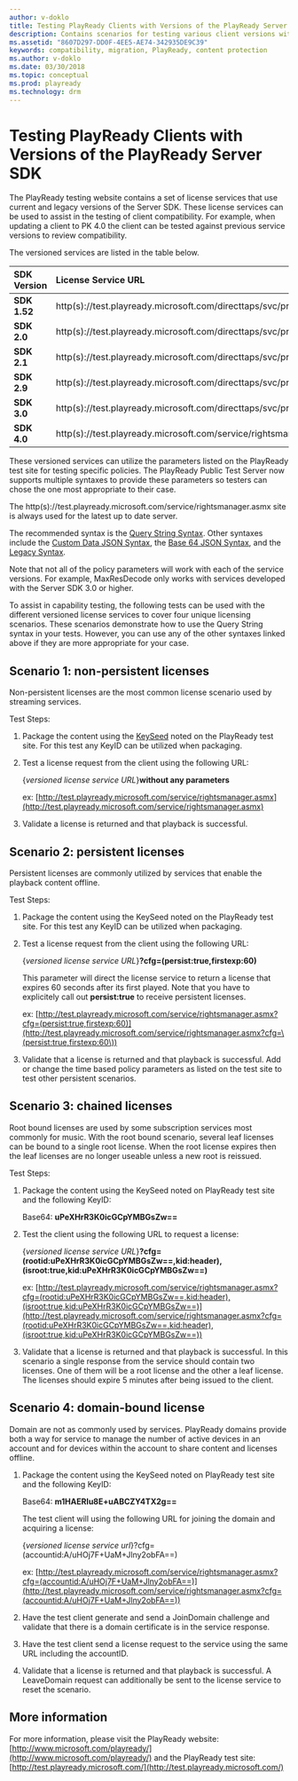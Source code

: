 ```yaml
---
author: v-doklo
title: Testing PlayReady Clients with Versions of the PlayReady Server SDK
description: Contains scenarios for testing various client versions with various server versions.
ms.assetid: "8607D297-DD0F-4EE5-AE74-342935DE9C39"
keywords: compatibility, migration, PlayReady, content protection
ms.author: v-doklo
ms.date: 03/30/2018
ms.topic: conceptual
ms.prod: playready
ms.technology: drm
---
```

 

# Testing PlayReady Clients with Versions of the PlayReady Server SDK 

The PlayReady testing website contains a set of license services that use current and legacy versions of the Server SDK. These license services can be used to assist in the testing of client compatibility. For example, when updating a client to PK 4.0 the client can be tested against previous service versions to review compatibility.  

The versioned services are listed in the table below.  

| **SDK Version**  | **License Service URL**  | 
|:--|:--|
| **SDK 1.52**  | http(s)://test.playready.microsoft.com/directtaps/svc/pr152/rightsmanager.asmx  | 
| **SDK 2.0**  | http(s)://test.playready.microsoft.com/directtaps/svc/pr20/rightsmanager.asmx  | 
| **SDK 2.1**  | http(s)://test.playready.microsoft.com/directtaps/svc/pr21/rightsmanager.asmx  | 
| **SDK 2.9**  | http(s)://test.playready.microsoft.com/directtaps/svc/pr29/rightsmanager.asmx  | 
| **SDK 3.0**  | http(s)://test.playready.microsoft.com/directtaps/svc/pr30/rightsmanager.asmx  | 
| **SDK 4.0**  | http(s)://test.playready.microsoft.com/service/rightsmanager.asmx  |
 

These versioned services can utilize the parameters listed on the PlayReady test site for testing specific policies. The PlayReady Public Test Server now supports multiple syntaxes to provide these parameters so testers can chose the one most appropriate to their case.

The http(s)://test.playready.microsoft.com/service/rightsmanager.asmx site is always used for the latest up to date server.

The recommended syntax is the [Query String Syntax](http://test.playready.microsoft.com/Server/ServiceQueryStringSyntax). Other syntaxes include the [Custom Data JSON Syntax](http://test.playready.microsoft.com/Server/ServiceCustomDataJSONSyntax), the [Base 64 JSON Syntax](http://test.playready.microsoft.com/Server/ServiceBase64JSONSyntax), and the [Legacy Syntax](http://test.playready.microsoft.com/Server/ServiceLegacySyntax).

Note that not all of the policy parameters will work with each of the service versions. For example, MaxResDecode only works with services developed with the Server SDK 3.0 or higher.  

To assist in capability testing, the following tests can be used with the different versioned license services to cover four unique licensing scenarios. These scenarios demonstrate how to use the Query String syntax in your tests. However, you can use any of the other syntaxes linked above if they are more appropriate for your case.  


## Scenario 1: non-persistent licenses 

Non-persistent licenses are the most common license scenario used by streaming services.  

Test Steps: 

1. Package the content using the [KeySeed](https://test.playready.microsoft.com/Server/Service) noted on the PlayReady test site. For this test any KeyID can be utilized when packaging.  

1. Test a license request from the client using the following URL: 

   {*versioned license service URL*}**without any parameters** 

    ex: [http://test.playready.microsoft.com/service/rightsmanager.asmx](http://test.playready.microsoft.com/service/rightsmanager.asmx) 

1. Validate a license is returned and that playback is successful. 


## Scenario 2: persistent licenses 

Persistent licenses are commonly utilized by services that enable the playback content offline.  

Test Steps: 

1. Package the content using the KeySeed noted on the PlayReady test site. For this test any KeyID can be utilized when packaging.  

1. Test a license request from the client using the following URL: 

   {*versioned license service URL*}**?cfg=(persist:true,firstexp:60)** 

   This parameter will direct the license service to return a license that expires 60 seconds after its first played. Note that you have to explicitely call out **persist:true** to receive persistent licenses.

   ex: [http://test.playready.microsoft.com/service/rightsmanager.asmx?cfg=(persist:true,firstexp:60)](http://test.playready.microsoft.com/service/rightsmanager.asmx?cfg=\(persist:true,firstexp:60\)) 

1. Validate that a license is returned and that playback is successful. Add or change the time based policy parameters as listed on the test site to test other persistent scenarios.  


## Scenario 3: chained licenses 

Root bound licenses are used by some subscription services most commonly for music. With the root bound scenario, several leaf licenses can be bound to a single root license. When the root license expires then the leaf licenses are no longer useable unless a new root is reissued. 

Test Steps: 

1. Package the content using the KeySeed noted on PlayReady test site and the following KeyID:  

   Base64: **uPeXHrR3K0icGCpYMBGsZw==**  

1. Test the client using the following URL to request a license: 

   {*versioned license service URL*}**?cfg=(rootid:uPeXHrR3K0icGCpYMBGsZw==,kid:header),(isroot:true,kid:uPeXHrR3K0icGCpYMBGsZw==)** 
   
   ex: [http://test.playready.microsoft.com/service/rightsmanager.asmx?cfg=(rootid:uPeXHrR3K0icGCpYMBGsZw==,kid:header),(isroot:true,kid:uPeXHrR3K0icGCpYMBGsZw==)](http://test.playready.microsoft.com/service/rightsmanager.asmx?cfg=(rootid:uPeXHrR3K0icGCpYMBGsZw==,kid:header),(isroot:true,kid:uPeXHrR3K0icGCpYMBGsZw==)) 

1. Validate that a license is returned and that playback is successful. In this scenario a single response from the service should contain two licenses. One of them will be a root license and the other a leaf license. The licenses should expire 5 minutes after being issued to the client. 


## Scenario 4: domain-bound license 

Domain are not as commonly used by services. PlayReady domains provide both a way for service to manage the number of active devices in an account and for devices within the account to share content and licenses offline. 

1. Package the content using the KeySeed noted on PlayReady test site and the following KeyID:  

   Base64: **m1HAERIu8E+uABCZY4TX2g==** 

   The test client will using the following URL for joining the domain and acquiring a license: 

   {*versioned license service url*}?cfg=(accountid:A/uHOj7F+UaM+Jlny2obFA==) 

   ex: [http://test.playready.microsoft.com/service/rightsmanager.asmx?cfg=(accountid:A/uHOj7F+UaM+Jlny2obFA==)](http://test.playready.microsoft.com/service/rightsmanager.asmx?cfg=(accountid:A/uHOj7F+UaM+Jlny2obFA==))

1. Have the test client generate and send a JoinDomain challenge and validate that there is a domain certificate is in the service response.  

1. Have the test client send a license request to the service using the same URL including the accountID. 

1. Validate that a license is returned and that playback is successful. A LeaveDomain request can additionally be sent to the license service to reset the scenario. 


## More information 

For more information, please visit the PlayReady website: [http://www.microsoft.com/playready/](http://www.microsoft.com/playready/) and  the PlayReady test site: [http://test.playready.microsoft.com/](http://test.playready.microsoft.com/) 


